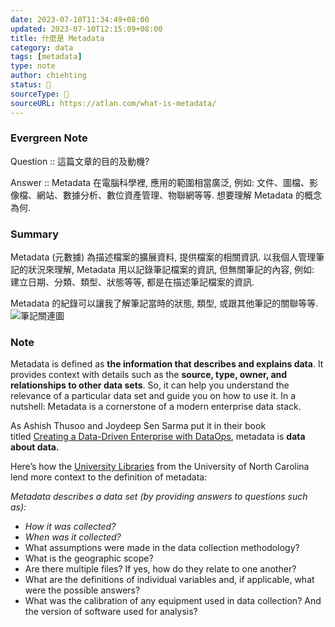 ```yaml
---
date: 2023-07-10T11:34:49+08:00
updated: 2023-07-10T12:15:09+08:00
title: 什麼是 Metadata
category: data
tags: [metadata]
type: note
author: chiehting
status: 🌱
sourceType: 📜️
sourceURL: https://atlan.com/what-is-metadata/
---
```


### Evergreen Note

Question :: 這篇文章的目的及動機?

Answer :: Metadata 在電腦科學裡, 應用的範圍相當廣泛, 例如: 文件、圖檔、影像檔、網站、數據分析、數位資產管理、物聯網等等. 想要理解 Metadata 的概念為何.

<!--more-->

### Summary

Metadata (元數據) 為描述檔案的擴展資料, 提供檔案的相關資訊. 以我個人管理筆記的狀況來理解, Metadata 用以記錄筆記檔案的資訊, 但無關筆記的內容, 例如: 建立日期、分類、類型、狀態等等, 都是在描述筆記檔案的資訊.

Metadata 的紀錄可以讓我了解筆記當時的狀態, 類型, 或跟其他筆記的關聯等等.
![筆記關連圖](https://storage.googleapis.com/chiehting.com/blog/2023-07-10-metadata-1.png) 

### Note

Metadata is defined as **the information that describes and explains data**. It provides context with details such as the **source, type, owner, and relationships to other data sets**. So, it can help you understand the relevance of a particular data set and guide you on how to use it. In a nutshell: Metadata is a cornerstone of a modern enterprise data stack.

As Ashish Thusoo and Joydeep Sen Sarma put it in their book titled [Creating a Data-Driven Enterprise with DataOps](https://www.oreilly.com/library/view/creating-a-data-driven/9781492049227/ch07.html), metadata is **data about data.**

Here’s how the [University Libraries](https://guides.lib.unc.edu/metadata/definition) from the University of North Carolina lend more context to the definition of metadata:

_Metadata describes a data set (by providing answers to questions such as):_

- _How it was collected?_
- _When was it collected?_
- What assumptions were made in the data collection methodology?
- What is the geographic scope?
- Are there multiple files? If yes, how do they relate to one another?
- What are the definitions of individual variables and, if applicable, what were the possible answers?
- What was the calibration of any equipment used in data collection? And the version of software used for analysis?